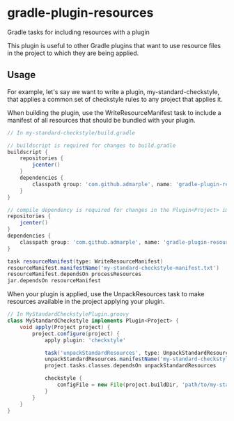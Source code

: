 # gradle-plugin-resources
Gradle tasks for including resources with a plugin

This plugin is useful to other Gradle plugins that want to use resource files in the
project to which they are being applied.

## Usage
For example, let's say we want to write a plugin, my-standard-checkstyle, that
applies a common set of checkstyle rules to any project that applies it.

When building the plugin, use the WriteResourceManifest task to include a manifest of
all resources that should be bundled with your plugin.

```groovy
// In my-standard-checkstyle/build.gradle

// buildscript is required for changes to build.gradle
buildscript {
    repositories {
        jcenter()
    }
    dependencies {
        classpath group: 'com.github.admarple', name: 'gradle-plugin-resources', version: '1.0.0'
    }
}

// compile dependency is required for changes in the Plugin<Project> implementation
repositories {
    jcenter()
}
dependencies {
    classpath group: 'com.github.admarple', name: 'gradle-plugin-resources', version: '1.0.0'
}

task resourceManifest(type: WriteResourceManifest)
resourceManifest.manifestName('my-standard-checkstyle-manifest.txt')
resourceManifest.dependsOn processResources
jar.dependsOn resourceManifest
```

When your plugin is applied, use the UnpackResources task to make resources available
in the project applying your plugin.

```groovy
// In MyStandardCheckstylePlugin.groovy
class MyStandardCheckstyle implements Plugin<Project> {
    void apply(Project project) {
        project.configure(project) {
            apply plugin: 'checkstyle'

            task('unpackStandardResources', type: UnpackStandardResources)
            unpackStandardResources.manifestName('my-standard-checkstyle-manifest.txt')
            project.tasks.classes.dependsOn unpackStandardResources

            checkstyle {
                configFile = new File(project.buildDir, 'path/to/my-standard-checkstyle.xml')
            }
        }
    }
}
```